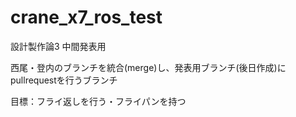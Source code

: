 # crane_x7_ros_test
設計製作論3 中間発表用

西尾・登内のブランチを統合(merge)し、発表用ブランチ(後日作成)にpullrequestを行うブランチ

目標：フライ返しを行う・フライパンを持つ

